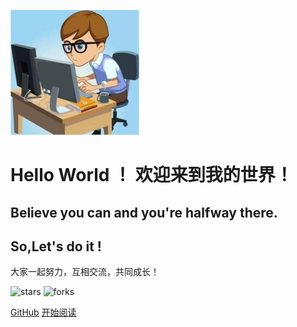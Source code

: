 <!--![logo](_media/1024.png) -->

![logo](_media/1024.png)

[//]: # (![logo]&#40;_media/1024.png&#41;)

# Hello World ！ 欢迎来到我的世界！

## Believe you can and you're halfway there.
## So,Let's do it !

大家一起努力，互相交流，共同成长！
    
![[stars](https://badgen.net/github/stars/Fengleitown/fengleitown.github.io?icon=github&color=4ab8a1)](https://github.com/Fengleitown/fengleitown.github.io) ![[forks](https://badgen.net/github/forks/Fengleitown/fengleitown.github.io?icon=github&color=4ab8a1)](https://github.com/Fengleitown/fengleitown.github.io) 

[GitHub](<https://github.com/Fengleitown/fengleitown.github.io>)
[开始阅读](README.md)